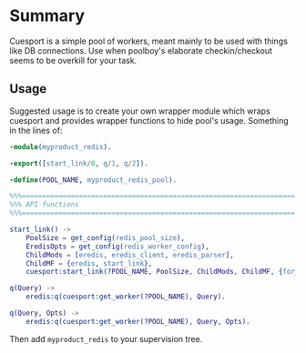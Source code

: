 Summary
=======

Cuesport is a simple pool of workers, meant mainly to be used with things like DB connections.
Use when poolboy's elaborate checkin/checkout seems to be overkill for your task.

Usage
-----

Suggested usage is to create your own wrapper module which wraps cuesport and provides
wrapper functions to hide pool's usage. Something in the lines of:

```erlang
-module(myproduct_redis).

-export([start_link/0, q/1, q/2]).

-define(POOL_NAME, myproduct_redis_pool).

%%%===================================================================
%%% API functions
%%%===================================================================

start_link() ->
    PoolSize = get_config(redis_pool_size),
    EredisOpts = get_config(redis_worker_config),
    ChildMods = [eredis, eredis_client, eredis_parser],
    ChildMF = {eredis, start_link},
    cuesport:start_link(?POOL_NAME, PoolSize, ChildMods, ChildMF, {for_all, EredisOpts}).

q(Query) ->
    eredis:q(cuesport:get_worker(?POOL_NAME), Query).

q(Query, Opts) ->
    eredis:q(cuesport:get_worker(?POOL_NAME), Query, Opts).
```

Then add `myproduct_redis` to your supervision tree.
